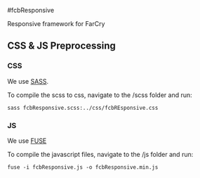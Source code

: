 #fcbResponsive

Responsive framework for FarCry

## CSS & JS Preprocessing

### CSS

We use [SASS](http://sass-lang.com/).

To compile the scss to css, navigate to the /scss folder and run:

	sass fcbResponsive.scss:../css/fcbREsponsive.css

### JS

We use [FUSE](https://github.com/smebberson/fuse)

To compile the javascript files, navigate to the /js folder and run:


	fuse -i fcbResponsive.js -o fcbResponsive.min.js
